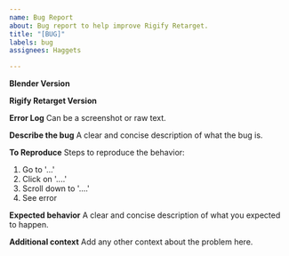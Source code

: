 ```yaml
---
name: Bug Report
about: Bug report to help improve Rigify Retarget.
title: "[BUG]"
labels: bug
assignees: Haggets

---
```


**Blender Version**


**Rigify Retarget Version**


**Error Log**
Can be a screenshot or raw text.

**Describe the bug**
A clear and concise description of what the bug is.

**To Reproduce**
Steps to reproduce the behavior:
1. Go to '...'
2. Click on '....'
3. Scroll down to '....'
4. See error

**Expected behavior**
A clear and concise description of what you expected to happen.


**Additional context**
Add any other context about the problem here.
